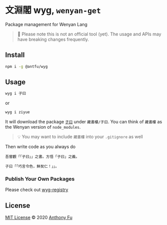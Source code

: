 # 文淵閣 wyg, `wenyan-get`

Package management for Wenyan Lang 

> 🚧 Please note this is not an official tool (yet). The usage and APIs may have breaking changes frequently.

## Install 

```bash
npm i -g @antfu/wyg
```

## Usage

```bash
wyg i 子曰
```

or 

```bash
wyg i ziyue
```

It will download the package [`子曰`](https://github.com/antfu/ziyue-wy) under `藏書樓/子曰`. You can think of `藏書樓` as the Wenyan version of `node_modules`. 

> 💡 You may want to include `藏書樓` into your `.gitignore` as well

Then write code as you always do

```
吾嘗觀「「子曰」」之書。方悟「子曰」之義。

子曰「「巧言令色，鮮矣仁！」」。
```

### Publish Your Own Packages

Please check out [wyg-registry](https://github.com/antfu/wyg-registry)

## License

[MIT License](https://github.com/antfu/wyg/blob/master/LICENSE) © 2020 [Anthony Fu](https://github.com/antfu)
